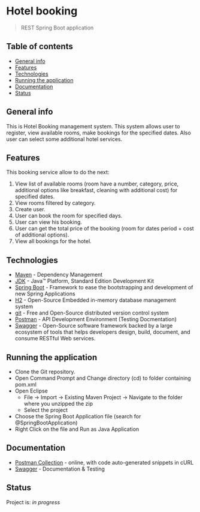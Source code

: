 # Hotel booking

> REST Spring Boot application

## Table of contents

* [General info](#general-info)
* [Features](#features)
* [Technologies](#technologies)
* [Running the application](#running-the-application)
* [Documentation](#documentation)
* [Status](#status)


## General info

This is Hotel Booking management system. This system allows user to register, view available rooms, make bookings for the specified dates. Also user can select some additional hotel services.   

## Features

This booking service allow to do the next:
 
1. View list of available rooms (room have a number, category, price, additional options like breakfast, cleaning with additional cost) for specified dates.
2. View rooms filtered by category.
3. Create user.
4. User can book the room for specified days.
5. User can view his booking.
6. User can get the total price of the booking (room for dates period + cost of additional options).
7. View all bookings for the hotel.

## Technologies

* [Maven](https://maven.apache.org/) - Dependency Management
* [JDK](http://www.oracle.com/technetwork/java/javase/downloads/jdk8-downloads-2133151.html) - Java™ Platform, Standard Edition Development Kit 
* [Spring Boot](https://spring.io/projects/spring-boot) - Framework to ease the bootstrapping and development of new Spring Applications
* [H2](https://www.h2database.com/) - Open-Source Embedded in-memory database management system
* [git](https://git-scm.com/) - Free and Open-Source distributed version control system 
* [Postman](https://www.getpostman.com/) - API Development Environment (Testing Docmentation)
* [Swagger](https://swagger.io/) - Open-Source software framework backed by a large ecosystem of tools that helps developers design, build, document, and consume RESTful Web services.

## Running the application

- Clone the Git repository.
- Open Command Prompt and Change directory (cd) to folder containing pom.xml
- Open Eclipse 
   - File -> Import -> Existing Maven Project -> Navigate to the folder where you unzipped the zip
   - Select the project
- Choose the Spring Boot Application file (search for @SpringBootApplication)
- Right Click on the file and Run as Java Application

## Documentation

* [Postman Collection](https://documenter.getpostman.com/view/5427906/S1TN8h7L) - online, with code auto-generated snippets in cURL
* [Swagger](http://localhost:8088/swagger-ui.html) - Documentation & Testing


## Status

Project is: _in progress_
